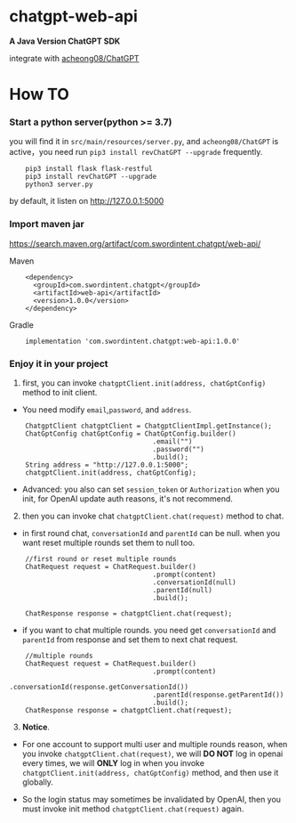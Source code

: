 # chatgpt-web-api
**A Java Version ChatGPT SDK**

integrate with [acheong08/ChatGPT](https://github.com/acheong08/ChatGPT)

# How TO

### Start a python server(python >= 3.7)

you will find it in `src/main/resources/server.py`, and `acheong08/ChatGPT` is active，you need run `pip3 install revChatGPT --upgrade` frequently.

```
    pip3 install flask flask-restful
    pip3 install revChatGPT --upgrade
    python3 server.py
```

by default, it listen on http://127.0.0.1:5000 


### Import maven jar

https://search.maven.org/artifact/com.swordintent.chatgpt/web-api/

Maven
```
    <dependency>
      <groupId>com.swordintent.chatgpt</groupId>
      <artifactId>web-api</artifactId>
      <version>1.0.0</version>
    </dependency>
```

Gradle

```
    implementation 'com.swordintent.chatgpt:web-api:1.0.0'
```


### Enjoy it in your project


1. first, you can invoke `chatgptClient.init(address, chatGptConfig)` method to init client.

* You need modify `email`,`password`, and `address`.

```
    ChatgptClient chatgptClient = ChatgptClientImpl.getInstance();
    ChatGptConfig chatGptConfig = ChatGptConfig.builder()
                                    .email("")
                                    .password("")
                                    .build();
    String address = "http://127.0.0.1:5000";
    chatgptClient.init(address, chatGptConfig);
```

* Advanced: you also can set `session_token` or `Authorization` when you init, for OpenAI update auth reasons, it's not recommend.

2. then you can invoke chat `chatgptClient.chat(request)` method to chat. 

* in first round chat, `conversationId` and `parentId` can be null. 
when you want reset multiple rounds set them to null too.


```
    //first round or reset multiple rounds
    ChatRequest request = ChatRequest.builder()
                                    .prompt(content)
                                    .conversationId(null)
                                    .parentId(null)
                                    .build();
    
    ChatResponse response = chatgptClient.chat(request);

```


* if you want to chat multiple rounds. you need get `conversationId` and `parentId` from response and set them to next chat request. 


```
    //multiple rounds  
    ChatRequest request = ChatRequest.builder()
                                    .prompt(content)
                                    .conversationId(response.getConversationId())
                                    .parentId(response.getParentId())
                                    .build();
    ChatResponse response = chatgptClient.chat(request);
```


3. **Notice**.

* For one account to support multi user and multiple rounds reason, when you invoke `chatgptClient.chat(request)`, we will **DO NOT** log in openai every times, we will **ONLY** log in when you invoke `chatgptClient.init(address, chatGptConfig)` method, and then use it globally.

* So the login status may sometimes be invalidated by OpenAI, then you must invoke init method `chatgptClient.chat(request)` again.



